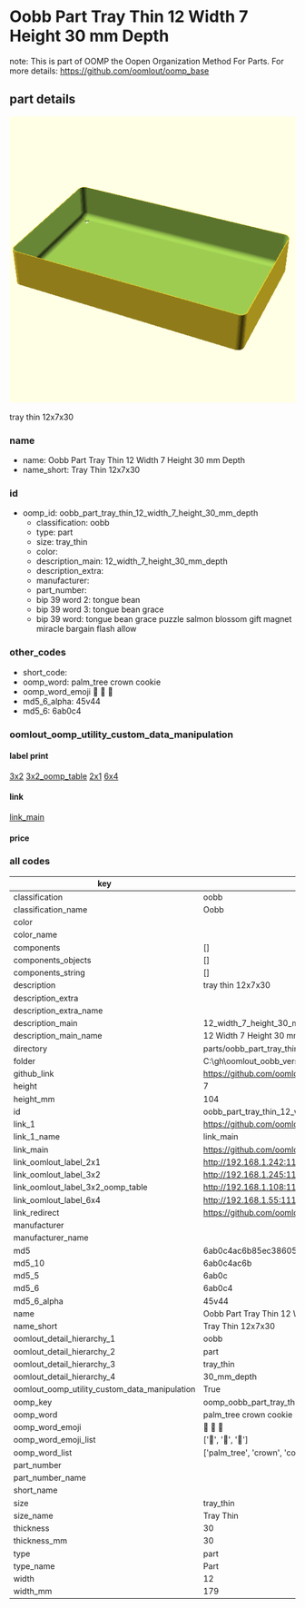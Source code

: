 # Oobb Part Tray Thin 12 Width 7 Height 30 mm Depth  

note: This is part of OOMP the Oopen Organization Method For Parts. For more details: https://github.com/oomlout/oomp_base

##  part details
  

[![](3dpr.png)](3dpr.png)

tray thin 12x7x30



### name
* name: Oobb Part Tray Thin 12 Width 7 Height 30 mm Depth
* name_short: Tray Thin 12x7x30 
### id
* oomp_id: oobb_part_tray_thin_12_width_7_height_30_mm_depth
  * classification: oobb
  * type: part
  * size: tray_thin
  * color: 
  * description_main: 12_width_7_height_30_mm_depth
  * description_extra: 
  * manufacturer: 
  * part_number: 
  * bip 39 word 2: tongue bean
  * bip 39 word 3: tongue bean grace
  * bip 39 word: tongue bean grace puzzle salmon blossom gift magnet miracle bargain flash allow

### other_codes
* short_code: 
* oomp_word: palm_tree crown cookie
* oomp_word_emoji :palm_tree: :crown: :cookie:
* md5_6_alpha: 45v44
* md5_6: 6ab0c4






### oomlout_oomp_utility_custom_data_manipulation
#### label print
[3x2](http://192.168.1.245:1112/?label=oomp%2045v44)
[3x2_oomp_table](http://192.168.1.108:1112/?label=oomp%2045v44)
[2x1](http://192.168.1.242:1112/?label=oomp%2045v44)
[6x4](http://192.168.1.55:1112/?label=oomp%2045v44)    

#### link

[link_main](https://github.com/oomlout/oomlout_oobb_version_4_generated_parts/tree/main/navigation_oomp/oobb/part/tray_thin/12_width_7_height_30_mm_depth/part)                              

#### price







### all codes 
| key | value |  
| --- | --- |  
| classification | oobb |  
| classification_name | Oobb |  
| color |  |  
| color_name |  |  
| components | [] |  
| components_objects | [] |  
| components_string | [] |  
| description | tray thin 12x7x30 |  
| description_extra |  |  
| description_extra_name |  |  
| description_main | 12_width_7_height_30_mm_depth |  
| description_main_name | 12 Width 7 Height 30 mm Depth |  
| directory | parts/oobb_part_tray_thin_12_width_7_height_30_mm_depth |  
| folder | C:\gh\oomlout_oobb_version_4_generated_parts\parts\oobb_part_tray_thin_12_width_7_height_30_mm_depth |  
| github_link | https://github.com/oomlout/oomlout_oomp_part_src/tree/main/parts/oobb_part_tray_thin_12_width_7_height_30_mm_depth |  
| height | 7 |  
| height_mm | 104 |  
| id | oobb_part_tray_thin_12_width_7_height_30_mm_depth |  
| link_1 | https://github.com/oomlout/oomlout_oobb_version_4_generated_parts/tree/main/navigation_oomp/oobb/part/tray_thin/12_width_7_height_30_mm_depth/part |  
| link_1_name | link_main |  
| link_main | https://github.com/oomlout/oomlout_oobb_version_4_generated_parts/tree/main/navigation_oomp/oobb/part/tray_thin/12_width_7_height_30_mm_depth/part |  
| link_oomlout_label_2x1 | http://192.168.1.242:1112/?label=oomp%2045v44 |  
| link_oomlout_label_3x2 | http://192.168.1.245:1112/?label=oomp%2045v44 |  
| link_oomlout_label_3x2_oomp_table | http://192.168.1.108:1112/?label=oomp%2045v44 |  
| link_oomlout_label_6x4 | http://192.168.1.55:1112/?label=oomp%2045v44 |  
| link_redirect | https://github.com/oomlout/oomlout_oobb_version_4_generated_parts/tree/main/parts/oobb_tray_thin_12_07_30 |  
| manufacturer |  |  
| manufacturer_name |  |  
| md5 | 6ab0c4ac6b85ec38605f3aeecac4e723 |  
| md5_10 | 6ab0c4ac6b |  
| md5_5 | 6ab0c |  
| md5_6 | 6ab0c4 |  
| md5_6_alpha | 45v44 |  
| name | Oobb Part Tray Thin 12 Width 7 Height 30 mm Depth |  
| name_short | Tray Thin 12x7x30  |  
| oomlout_detail_hierarchy_1 | oobb |  
| oomlout_detail_hierarchy_2 | part |  
| oomlout_detail_hierarchy_3 | tray_thin |  
| oomlout_detail_hierarchy_4 | 30_mm_depth |  
| oomlout_oomp_utility_custom_data_manipulation | True |  
| oomp_key | oomp_oobb_part_tray_thin_12_width_7_height_30_mm_depth |  
| oomp_word | palm_tree crown cookie |  
| oomp_word_emoji | :palm_tree: :crown: :cookie: |  
| oomp_word_emoji_list | [':palm_tree:', ':crown:', ':cookie:'] |  
| oomp_word_list | ['palm_tree', 'crown', 'cookie'] |  
| part_number |  |  
| part_number_name |  |  
| short_name |  |  
| size | tray_thin |  
| size_name | Tray Thin |  
| thickness | 30 |  
| thickness_mm | 30 |  
| type | part |  
| type_name | Part |  
| width | 12 |  
| width_mm | 179 |  
